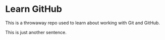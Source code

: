 # Learn GitHub

This is a throwaway repo used to learn about working with Git and GitHub.

This is just another sentence.
